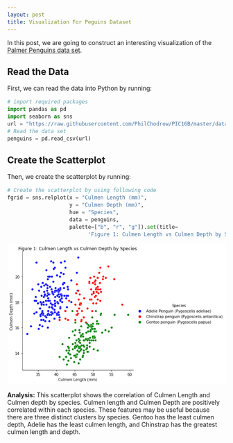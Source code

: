```yaml
---
layout: post
title: Visualization For Peguins Dataset
---
```


In this post, we are going to construct an interesting visualization of the [Palmer Penguins data set](https://raw.githubusercontent.com/PhilChodrow/PIC16B/master/datasets/palmer_penguins.csv).

## Read the Data
First, we can read the data into Python by running:

```python
# import required packages
import pandas as pd
import seaborn as sns
url = "https://raw.githubusercontent.com/PhilChodrow/PIC16B/master/datasets/palmer_penguins.csv"
# Read the data set
penguins = pd.read_csv(url)
```
## Create the Scatterplot
Then, we create the scatterplot by running:

```python
# Create the scatterplot by using following code
fgrid = sns.relplot(x = "Culmen Length (mm)", 
                    y = "Culmen Depth (mm)", 
                    hue = "Species", 
                    data = penguins,
                    palette=["b", "r", "g"]).set(title=
                          'Figure 1: Culmen Length vs Culmen Depth by Species')
```
![](https://raw.githubusercontent.com/jeff1hwang/jeff1hwang.github.io/master/images/visualization1.png)

**Analysis:** This scatterplot shows the correlation of Culmen Length and Culmen depth by species. Culmen length and Culmen Depth are positively correlated within each species. These features may be useful because there are three distinct clusters by species. Gentoo has the least culmen depth, Adelie has the least culmen length, and Chinstrap has the greatest culmen length and depth.